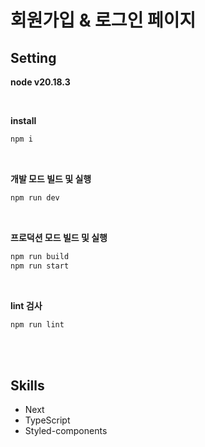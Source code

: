 # 회원가입 & 로그인 페이지

## Setting

**node v20.18.3**

<br />

**install**

```bash
npm i
```

<br />

**개발 모드 빌드 및 실행**

```bash
npm run dev
```

<br />

**프로덕션 모드 빌드 및 실행**

```bash
npm run build
npm run start
```

<br />

**lint 검사**

```bash
npm run lint
```

<br />
<br />

## Skills

- Next
- TypeScript
- Styled-components
